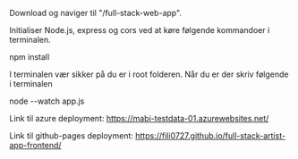 Download og naviger til "/full-stack-web-app".

Initialiser Node.js, express og cors ved at køre følgende kommandoer i terminalen.

npm install

I terminalen vær sikker på du er i root folderen. Når du er der skriv følgende i terminalen

node --watch app.js

Link til azure deployment: https://mabi-testdata-01.azurewebsites.net/

Link til github-pages deployment: https://fili0727.github.io/full-stack-artist-app-frontend/
